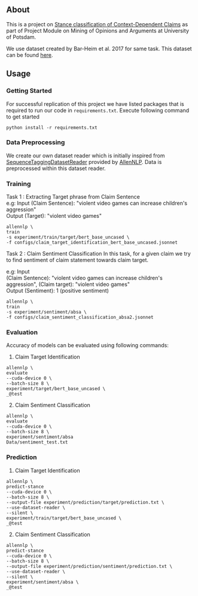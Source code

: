 ## About

This is a project on [Stance classification of Context-Dependent
Claims](https://aclanthology.org/E17-1024.pdf) as part of 
Project Module on Mining of Opinions and Arguments at University of Potsdam.

We use dataset created by Bar-Heim et al. 2017 for same task. This dataset
can be found [here](https://research.ibm.com/haifa/dept/vst/files/IBM_Debater_(R)_CS_EACL-2017.v1.zip).
## Usage

### Getting Started

For successful replication of this project we have listed packages that is required to
run our code in `requirements.txt`. Execute following command to get started
```
python install -r requirements.txt
``` 

### Data Preprocessing
We create our own dataset reader which is initially inspired from [SequenceTaggingDatasetReader](https://docs.allennlp.org/main/api/data/dataset_readers/sequence_tagging/)
provided by [AllenNLP](https://allennlp.org). Data is preprocessed within this dataset reader.

### Training
Task 1 : Extracting Target phrase from Claim Sentence  
e.g: 
Input (Claim Sentence): "violent video games can increase children's aggression"  
Output (Target): "violent video games"
```
allennlp \
train
-s experiment/train/target/bert_base_uncased \
-f configs/claim_target_identification_bert_base_uncased.jsonnet

```

Task 2 : Claim Sentiment Classification
In this task, for a given claim we try to find sentiment 
of claim statement towards claim target.

e.g: Input  
(Claim Sentence): "violent video games can increase 
children's aggression", (Claim target): "violent 
video games"  
Output (Sentiment): 1 (positive sentiment)

```
allennlp \
train
-s experiment/sentiment/absa \
-f configs/claim_sentiment_classification_absa2.jsonnet

```

### Evaluation

Accuracy of models can be evaluated using following 
commands:

1. Claim Target Identification
```
allennlp \
evaluate
--cuda-device 0 \
--batch-size 8 \
experiment/target/bert_base_uncased \
_@test
```

2. Claim Sentiment Classification

```
allennlp \
evaluate
--cuda-device 0 \
--batch-size 8 \
experiment/sentiment/absa
Data/sentiment_test.txt
```

### Prediction


1. Claim Target Identification
```
allennlp \
predict-stance
--cuda-device 0 \
--batch-size 8 \
--output-file experiment/prediction/target/prediction.txt \
--use-dataset-reader \
--silent \
experiment/train/target/bert_base_uncased \
_@test
```

2. Claim Sentiment Classification

```
allennlp \
predict-stance
--cuda-device 0 \
--batch-size 8 \
--output-file experiment/prediction/sentiment/prediction.txt \
--use-dataset-reader \
--silent \
experiment/sentiment/absa \
_@test
```

